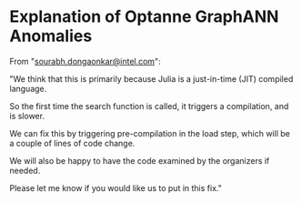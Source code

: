 
# Explanation of Optanne GraphANN Anomalies

From "sourabh.dongaonkar@intel.com":

"We think that this is primarily because Julia is a just-in-time (JIT) compiled language.

So the first time the search function is called, it triggers a compilation, and is slower.

We can fix this by triggering pre-compilation in the load step, which will be a couple of lines of code change.

We will also be happy to have the code examined by the organizers if needed.

Please let me know if you would like us to put in this fix."

